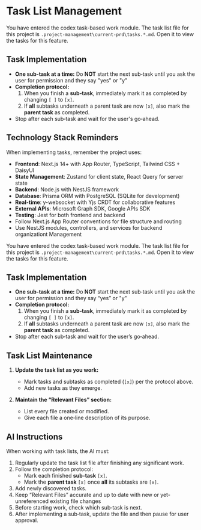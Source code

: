 # Task List Management

You have entered the codex task-based work module. The task list file for this project is `.project-management\current-prd\tasks.*.md`.  Open it to view the tasks for this feature.

## Task Implementation
- **One sub-task at a time:** Do **NOT** start the next sub‑task until you ask the user for permission and they say "yes" or "y"
- **Completion protocol:**  
  1. When you finish a **sub‑task**, immediately mark it as completed by changing `[ ]` to `[x]`.  
  2. If **all** subtasks underneath a parent task are now `[x]`, also mark the **parent task** as completed.  
- Stop after each sub‑task and wait for the user's go‑ahead.

## Technology Stack Reminders
When implementing tasks, remember the project uses:
- **Frontend**: Next.js 14+ with App Router, TypeScript, Tailwind CSS + DaisyUI
- **State Management**: Zustand for client state, React Query for server state
- **Backend**: Node.js with NestJS framework
- **Database**: Prisma ORM with PostgreSQL (SQLite for development)
- **Real-time**: y-websocket with Yjs CRDT for collaborative features
- **External APIs**: Microsoft Graph SDK, Google APIs SDK
- **Testing**: Jest for both frontend and backend
- Follow Next.js App Router conventions for file structure and routing
- Use NestJS modules, controllers, and services for backend organizationt Management

You have entered the codex task-based work module. The task list file for this project is `.project-management\current-prd\tasks.*.md`.  Open it to view the tasks for this feature.

## Task Implementation
- **One sub-task at a time:** Do **NOT** start the next sub‑task until you ask the user for permission and they say “yes” or "y"
- **Completion protocol:**  
  1. When you finish a **sub‑task**, immediately mark it as completed by changing `[ ]` to `[x]`.  
  2. If **all** subtasks underneath a parent task are now `[x]`, also mark the **parent task** as completed.  
- Stop after each sub‑task and wait for the user’s go‑ahead.

## Task List Maintenance

1. **Update the task list as you work:**
   - Mark tasks and subtasks as completed (`[x]`) per the protocol above.
   - Add new tasks as they emerge.

2. **Maintain the “Relevant Files” section:**
   - List every file created or modified.
   - Give each file a one‑line description of its purpose.

## AI Instructions

When working with task lists, the AI must:

1. Regularly update the task list file after finishing any significant work.
2. Follow the completion protocol:
   - Mark each finished **sub‑task** `[x]`.
   - Mark the **parent task** `[x]` once **all** its subtasks are `[x]`.
3. Add newly discovered tasks.
4. Keep “Relevant Files” accurate and up to date with new or yet-unreferenced existing file changes
5. Before starting work, check which sub‑task is next.
6. After implementing a sub‑task, update the file and then pause for user approval.
